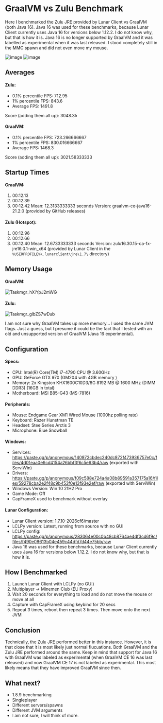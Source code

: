 # GraalVM vs Zulu Benchmark
Here I benchmarked the Zulu JRE provided by Lunar Client vs GraalVM (both Java 16). Java 16 was used for these benchmarks, because Lunar Client currently uses Java 16 for versions below 1.12.2. I do not know why, but that is how it is. Java 16 is no longer supported by GraalVM and it was labelled as experimental when it was last released. I stood completely still in the MMC spawn and did not even move my mouse.

![image](https://user-images.githubusercontent.com/65787561/147582844-5fb9af62-6919-4a12-90fa-ca43ef6b29c0.png)
![image](https://user-images.githubusercontent.com/65787561/147582942-c7409d49-c3a4-4642-81b2-c7e7d1b98e03.png)

## Averages
#### Zulu:
- 0.1% percentile FPS: 712.95
- 1% percentile FPS: 843.6
- Average FPS: 1491.8

Score (adding them all up): 3048.35

#### GraalVM:
- 0.1% percentile FPS: 723.266666667
- 1% percentile FPS: 830.016666667
- Average FPS: 1468.3

Score (adding them all up): 3021.58333333

## Startup Times
#### GraalVM:
1. 00:12.13
2. 00:12.39
3. 00:12.42
Mean: 12.3133333333 seconds
Version: graalvm-ce-java16-21.2.0 (provided by GitHub releases)

#### Zulu (Hotspot):
1. 00:12.96
2. 00:12.66
3. 00:12.40
Mean: 12.6733333333 seconds
Version: zulu16.30.15-ca-fx-jre16.0.1-win_x64 (provided by Lunar Client in the `%USERPROFILE%\.lunarclient\jre\1.7\` directory)

## Memory Usage
#### GraalVM:
![Taskmgr_hXiYpJ2mWG](https://user-images.githubusercontent.com/65787561/147586377-167efa88-ded6-42b8-882b-a4543b4b82df.png)
#### Zulu:
![Taskmgr_glbZS7wDub](https://user-images.githubusercontent.com/65787561/147586392-01f6c778-7526-470e-86b9-e1158158f2e4.png)

I am not sure why GraalVM takes up more memory... I used the same JVM flags. Just a guess, but I presume it could be the fact that I tested with an old and unsupported version of GraalVM (Java 16 experimental).
## Configuration
#### Specs:
- CPU: Intel(R) Core(TM) i7-4790 CPU @ 3.60GHz
- GPU: GeForce GTX 970 (GM204 with 4GB memory )
- Memory: 2x Kingston KHX1600C10D3/8G  8192 MB @ 1600 MHz (DIMM DDR3) (16GB in total)
- Motherboard: MSI B85-G43 (MS-7816)

#### Peripherals:
- Mouse: Endgame Gear XM1 Wired Mouse (1000hz polling rate)
- Keyboard: Razer Hunstman TE
- Headset: SteelSeries Arctis 3
- Microphone: Blue Snowball

#### Windows:
- Services: https://paste.gg/p/anonymous/140872cbdec240dc872f473936757e0c/files/4d01eaa0e9cd4154a26bbf3f6c5e93b4/raw (exported with ServiWin)
- Drivers: https://paste.gg/p/anonymous/f09c588e724a4a08b89591a357175a16/files/59278cba2e2f48c9b453f0e13f93e2ef/raw (exported with ServiWin)
- Windows Version: Win 10 21H2 Pro
- Game Mode: Off
- CapFrameX used to benchmark without overlay

#### Lunar Configuration:
- Lunar Client version: 1.7.10-2026cf6/master
- LCLPy version: Latest, running from source with no GUI
- LCLPy config: https://paste.gg/p/anonymous/283064e00c0b48cb8764ae4df3cd6f9c/files/f490e08613b04e459c44dfd7d44e75bb/raw
- Java 16 was used for these benchmarks, because Lunar Client currently uses Java 16 for versions below 1.12.2. I do not know why, but that is how it is.

## How I Benchmarked
1. Launch Lunar Client with LCLPy (no GUI)
2. Multiplayer -> Minemen Club (EU Proxy)
3. Wait 20 seconds for everything to load and do not move the mouse or move at all
4. Capture with CapFrameX using keybind for 20 secs
5. Repeat 3 times, reboot then repeat 3 times. Then move onto the next JVM

## Conclusion
Technically, the Zulu JRE performed better in this instance. However, it is that close that it is most likely just normal flucuations. Both GraalVM and the Zulu JRE performed around the same. Keep in mind that support for Java 16 with GraalVM was labeled as experimental (when GraalVM CE 16 was last released) and now GraalVM CE 17 is not labeled as experimental. This most likely means that they have improved GraalVM since then.

## What next?
- 1.8.9 benchmarking
- Singleplayer
- Different servers/spawns
- Different JVM arguments
- I am not sure, I will think of more.
